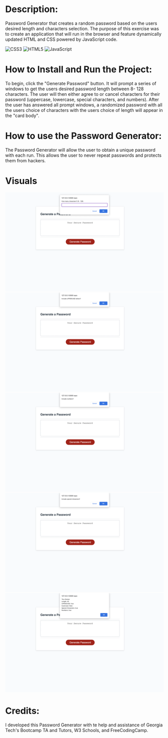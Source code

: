 # Description:

Password Generator that creates a random password based on the users desired length and characters selection. The purpose of this exercise was to create an application that will run in the browser and feature dynamically updated HTML and CSS powered by JavaScript code. 

![CSS3](https://img.shields.io/badge/css3-%231572B6.svg?style=for-the-badge&logo=css3&logoColor=white) ![HTML5](https://img.shields.io/badge/html5-%23E34F26.svg?style=for-the-badge&logo=html5&logoColor=white) ![JavaScript](https://img.shields.io/badge/javascript-%23323330.svg?style=for-the-badge&logo=javascript&logoColor=%23F7DF1E)


# How to Install and Run the Project:

To begin, click the "Generate Password" button. It will prompt a series of windows to get the users desired password length between 8- 128 characters. The user will then either agree to or cancel characters for their password (uppercase, lowercase, special characters, and numbers). After the user has answered all prompt windows, a randomized password with all the users choice of characters with the users choice of length will appear in the "card body". 


# How to use the Password Generator:

The Password Generator will allow the user to obtain a unique password with each run. This allows the user to never repeat passwords and protects them from hackers. 

# Visuals
<img src="assets/length.png" alt="prompt box characters length"/>
<img src="assets/uppercase.png" alt="prompt box for uppercase letter"/>
<img src="assets/numbers.png" alt="prompt box for numbers"/>
<img src="assets/special-characters.png" alt="prompt box for special characters"/>
<img src="assets/confirmation.png" alt="prompt box for confirmation"/>

# Credits:

I developed this Password Generator with te help and assistance of Georgia Tech's Bootcamp TA and Tutors, W3 Schools, and FreeCodingCamp. 
